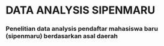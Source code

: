 # DATA ANALYSIS SIPENMARU
### Penelitian data analysis pendaftar mahasiswa baru (sipenmaru) berdasarkan asal daerah
